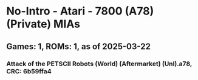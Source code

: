 # No-Intro - Atari - 7800 (A78) (Private) MIAs
## Games: 1, ROMs: 1, as of 2025-03-22

### Attack of the PETSCII Robots (World) (Aftermarket) (Unl).a78, CRC: 6b59ffa4
